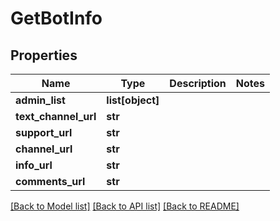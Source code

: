 # GetBotInfo

## Properties
Name | Type | Description | Notes
------------ | ------------- | ------------- | -------------
**admin_list** | **list[object]** |  | 
**text_channel_url** | **str** |  | 
**support_url** | **str** |  | 
**channel_url** | **str** |  | 
**info_url** | **str** |  | 
**comments_url** | **str** |  | 

[[Back to Model list]](../README.md#documentation-for-models) [[Back to API list]](../README.md#documentation-for-api-endpoints) [[Back to README]](../README.md)

